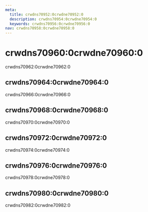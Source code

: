 ```yaml
---
meta:
  title: crwdns70952:0crwdne70952:0
  description: crwdns70954:0crwdne70954:0
  keywords: crwdns70956:0crwdne70956:0
nav: crwdns70958:0crwdne70958:0
---
```


# crwdns70960:0crwdne70960:0

crwdns70962:0crwdne70962:0

## crwdns70964:0crwdne70964:0

crwdns70966:0crwdne70966:0

<entry-ad />

## crwdns70968:0crwdne70968:0

crwdns70970:0crwdne70970:0

<random-ad />

## crwdns70972:0crwdne70972:0

crwdns70974:0crwdne70974:0

<discovery-ad />

## crwdns70976:0crwdne70976:0

crwdns70978:0crwdne70978:0

<highlighted-ad slug="freelancer-free" />

## crwdns70980:0crwdne70980:0

crwdns70982:0crwdne70982:0

<exit-ad />

<up-next />

<contribute />
